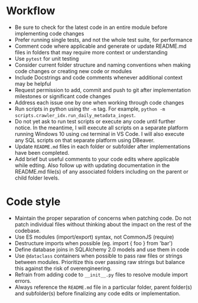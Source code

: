 # Workflow
- Be sure to check for the latest code in an entire module before implementing code changes
- Prefer running single tests, and not the whole test suite, for performance
- Comment code where applicable and generate or update README.md files in folders that may require more context or understanding
- Use `pytest` for unit testing
- Consider current folder structure and naming conventions when making code changes or creating new code or modules
- Include Docstrings and code comments whenever additional context may be helpful
- Request permission to add, commit and push to git after implementation milestones or significant code changes
- Address each issue one by one when working through code changes
- Run scripts in python using thr `-m` tag. For example, `python -m scripts.crawler_idx.run_daily_metadata_ingest`.
- Do not yet ask to run test scripts or execute any code until further notice. In the meantime, I will execute all scripts on a separate platform running Windows 10 using `cmd` terminal in VS Code. I will also execute any SQL scripts on that separate platform using DBeaver.
- Update `README.md` files in each folder or subfolder after implementations have been completed.
- Add brief but useful comments to your code edits where applicable while edting. Also follow up with updating documentation in the README.md file(s) of any associated folders including on the parent or child folder levels.

# Code style
- Maintain the proper separation of concerns when patching code. Do not patch individual files without thinking about the impact on the rest of the codebase.
- Use ES modules (import/export) syntax, not CommonJS (require)
- Destructure imports when possible (eg. import { foo } from 'bar')
- Define database joins in SQLAlchemy 2.0 models and use them in code
- Use `@dataclass` containers when possible to pass raw files or strings between modules. Prioritize this over passing raw strings but balance this against the risk of overengineering.
- Refrain from adding code to `__init__.py` files to resolve module import errors.
- Always reference the `README.md` file in a particular folder, parent folder(s) and subfolder(s) before finalizing any code edits or implementation.